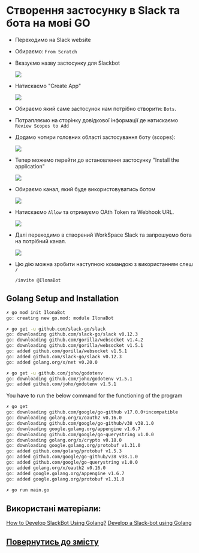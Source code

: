 # Створення застосунку в Slack та бота на мові GO

- Переходимо на Slack website
- Обираємо: `From Scratch`
- Вказуємо назву застосунку для Slackbot

    ![](../assets/img/image-0.png)  

- Натискаємо "Create App"

    ![](../assets/img/image-1.png)

- Обираємо який саме застосунок нам потрібно створити: `Bots`.
- Потрапляємо на сторінку довідкової інформації де натискаємо `Review Scopes to Add`  
- Додамо чотири головних області застосування боту (scopes):

    ![](../assets/img/image-2.png)

- Тепер можемо перейти до встановлення застосунку "Install the application"

    ![](../assets/img/image-3.png)

- Обираємо канал, який буде використовуватись ботом

    ![](../assets/img/image-4.png)

- Натискаємо `Allow` та отримуємо OAth Token та Webhook URL. 

    ![](../assets/img/image-5.png)

- Далі переходимо в створений WorkSpace Slack та запрошуємо бота на потрібний канал.

    ![](../assets/img/image-6.png)

- Цю дію можна зробити наступною командою з використанням слеш `/`
  
    `/invite @IlonaBot`

## Golang Setup and Installation

```sh
✗ go mod init IlonaBot
go: creating new go.mod: module IlonaBot

✗ go get -u github.com/slack-go/slack
go: downloading github.com/slack-go/slack v0.12.3
go: downloading github.com/gorilla/websocket v1.4.2
go: downloading github.com/gorilla/websocket v1.5.1
go: added github.com/gorilla/websocket v1.5.1
go: added github.com/slack-go/slack v0.12.3
go: added golang.org/x/net v0.20.0

✗ go get -u github.com/joho/godotenv 
go: downloading github.com/joho/godotenv v1.5.1
go: added github.com/joho/godotenv v1.5.1
```

You have to run the below command for the functioning of the program

```sh
✗ go get
go: downloading github.com/google/go-github v17.0.0+incompatible
go: downloading golang.org/x/oauth2 v0.16.0
go: downloading github.com/google/go-github/v38 v38.1.0
go: downloading google.golang.org/appengine v1.6.7
go: downloading github.com/google/go-querystring v1.0.0
go: downloading golang.org/x/crypto v0.18.0
go: downloading google.golang.org/protobuf v1.31.0
go: added github.com/golang/protobuf v1.5.3
go: added github.com/google/go-github/v38 v38.1.0
go: added github.com/google/go-querystring v1.0.0
go: added golang.org/x/oauth2 v0.16.0
go: added google.golang.org/appengine v1.6.7
go: added google.golang.org/protobuf v1.31.0

✗ go run main.go
```


## Використані матеріали:
[How to Develop SlackBot Using Golang?](https://www.technource.com/blog/how-to-create-a-slackbot-using-golang/#What_Is_Slack_Bot)
[Develop a Slack-bot using Golang](https://programmingpercy.tech/blog/develop-a-slack-bot-using-golang/)  

## [Повернутись до змісту](../README.md)  

